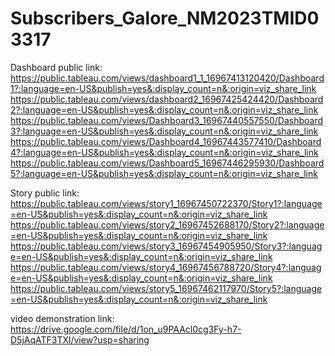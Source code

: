 # Subscribers_Galore_NM2023TMID03317

Dashboard public link:
  https://public.tableau.com/views/dashboard1_1_16967413120420/Dashboard1?:language=en-US&publish=yes&:display_count=n&:origin=viz_share_link
  https://public.tableau.com/views/dashboard2_16967425424420/Dashboard2?:language=en-US&publish=yes&:display_count=n&:origin=viz_share_link
  https://public.tableau.com/views/Dashboard3_16967440557550/Dashboard3?:language=en-US&publish=yes&:display_count=n&:origin=viz_share_link
  https://public.tableau.com/views/Dashboard4_16967443577410/Dashboard4?:language=en-US&publish=yes&:display_count=n&:origin=viz_share_link
  https://public.tableau.com/views/Dashboard5_16967446295930/Dashboard5?:language=en-US&publish=yes&:display_count=n&:origin=viz_share_link

Story public link:
  https://public.tableau.com/views/story1_16967450722370/Story1?:language=en-US&publish=yes&:display_count=n&:origin=viz_share_link
  https://public.tableau.com/views/story2_16967452688170/Story2?:language=en-US&publish=yes&:display_count=n&:origin=viz_share_link
  https://public.tableau.com/views/story3_16967454905950/Story3?:language=en-US&publish=yes&:display_count=n&:origin=viz_share_link
  https://public.tableau.com/views/story4_16967456788720/Story4?:language=en-US&publish=yes&:display_count=n&:origin=viz_share_link
  https://public.tableau.com/views/story5_16967462117970/Story5?:language=en-US&publish=yes&:display_count=n&:origin=viz_share_link

  video demonstration link: https://drive.google.com/file/d/1on_u9PAAcl0cg3Fy-h7-D5jAqATF3TXl/view?usp=sharing

